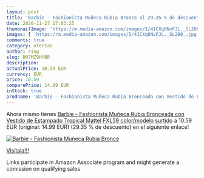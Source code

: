 ```yaml
---
layout: post
title: 'Barbie - Fashionista Muñeca Rubia Bronce al 29.35 % de descuento'
date: 2020-11-27 17:03:25
thumbnailImage: 'https://m.media-amazon.com/images/I/41CXq8NvFJL._SL200_.jpg'
images: [ 'https://m.media-amazon.com/images/I/41CXq8NvFJL._SL200_.jpg' ]
comments: true
category: ofertas
author: ring
slug: B07MZ9HYBR
description:
actualPrice: 10.59 EUR
currency: EUR
price: 10.59
comparePrice: 14.99 EUR
inStock: true
prodname: 'Barbie - Fashionista Muñeca Rubia Bronceada con Vestido de Estampado Tropical  Mattel FXL59    color/modelo surtido'
---
```


Ahora mismo tienes [Barbie - Fashionista Muñeca Rubia Bronceada con Vestido de Estampado Tropical  Mattel FXL59    color/modelo surtido](https://www.amazon.es/dp/B07MZ9HYBR/?tag=tolees-21) a 10.59 EUR (original: 14.99 EUR) (29.35 %  de descuento) en el siguiente enlace!

[![Barbie - Fashionista Muñeca Rubia Bronce](https://m.media-amazon.com/images/I/41CXq8NvFJL._SL200_.jpg)](https://www.amazon.es/dp/B07MZ9HYBR/?tag=tolees-21)

[Visítala!!!](https://www.amazon.es/dp/B07MZ9HYBR/?tag=tolees-21)

Links participate in Amazon Associate program and might generate a comission on qualifying sales
